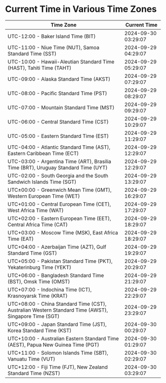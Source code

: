 # Current Time in Various Time Zones

| Time Zone | Current Time |
|-----------|--------------|
| UTC-12:00 - Baker Island Time (BIT) | 2024-09-30 03:29:07 |
| UTC-11:00 - Niue Time (NUT), Samoa Standard Time (SST) | 2024-09-29 04:29:07 |
| UTC-10:00 - Hawaii-Aleutian Standard Time (HAST), Tahiti Time (TAHT) | 2024-09-29 05:29:07 |
| UTC-09:00 - Alaska Standard Time (AKST) | 2024-09-29 07:29:07 |
| UTC-08:00 - Pacific Standard Time (PST) | 2024-09-29 08:29:07 |
| UTC-07:00 - Mountain Standard Time (MST) | 2024-09-29 09:29:07 |
| UTC-06:00 - Central Standard Time (CST) | 2024-09-29 10:29:07 |
| UTC-05:00 - Eastern Standard Time (EST) | 2024-09-29 11:29:07 |
| UTC-04:00 - Atlantic Standard Time (AST), Eastern Caribbean Time (ECT) | 2024-09-29 12:29:07 |
| UTC-03:00 - Argentina Time (ART), Brasília Time (BRT), Uruguay Standard Time (UYT) | 2024-09-29 12:29:07 |
| UTC-02:00 - South Georgia and the South Sandwich Islands Time (SGT) | 2024-09-29 13:29:07 |
| UTC±00:00 - Greenwich Mean Time (GMT), Western European Time (WET) | 2024-09-29 16:29:07 |
| UTC+01:00 - Central European Time (CET), West Africa Time (WAT) | 2024-09-29 17:29:07 |
| UTC+02:00 - Eastern European Time (EET), Central Africa Time (CAT) | 2024-09-29 18:29:07 |
| UTC+03:00 - Moscow Time (MSK), East Africa Time (EAT) | 2024-09-29 18:29:07 |
| UTC+04:00 - Azerbaijan Time (AZT), Gulf Standard Time (GST) | 2024-09-29 19:29:07 |
| UTC+05:00 - Pakistan Standard Time (PKT), Yekaterinburg Time (YEKT) | 2024-09-29 20:29:07 |
| UTC+06:00 - Bangladesh Standard Time (BST), Omsk Time (OMST) | 2024-09-29 21:29:07 |
| UTC+07:00 - Indochina Time (ICT), Krasnoyarsk Time (KRAT) | 2024-09-29 22:29:07 |
| UTC+08:00 - China Standard Time (CST), Australian Western Standard Time (AWST), Singapore Time (SGT) | 2024-09-29 23:29:07 |
| UTC+09:00 - Japan Standard Time (JST), Korea Standard Time (KST) | 2024-09-30 00:29:07 |
| UTC+10:00 - Australian Eastern Standard Time (AEST), Papua New Guinea Time (PGT) | 2024-09-30 01:29:07 |
| UTC+11:00 - Solomon Islands Time (SBT), Vanuatu Time (VUT) | 2024-09-30 02:29:07 |
| UTC+12:00 - Fiji Time (FJT), New Zealand Standard Time (NZST) | 2024-09-30 03:29:07 |
